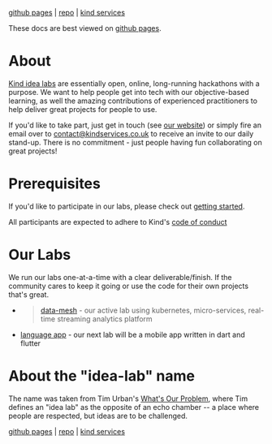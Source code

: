 [github pages](https://kindservices.github.io/idea-labs/) | [repo](https://github.com/kindservices/idea-labs) | [kind services](https://www.kindservices.co.uk)

These docs are best viewed on [github pages](https://kindservices.github.io/idea-labs/).

# About
[Kind idea labs](https://www.kindservices.co.uk/idea-lab) are essentially open, online, long-running hackathons with a purpose. We want to help people get into tech with our objective-based learning, as well the amazing contributions of experienced practitioners to help deliver great projects for people to use. 

If you'd like to take part, just get in touch (see [our website](https://www.kindservices.co.uk/)) or simply fire an email over to [contact@kindservices.co.uk](contact@kindservices.co.uk) to receive an invite to our daily stand-up. There is no commitment - just people having fun collaborating on great projects!

# Prerequisites

If you'd like to participate in our labs, please check out [getting started](./getting-started.md).

All participants are expected to adhere to Kind's [code of conduct](https://www.kindservices.co.uk/code-of-conduct)

# Our Labs

We run our labs one-at-a-time with a clear deliverable/finish. If the community cares to keep it going or use the code for their own projects that's great. 

  * > [data-mesh](./data-mesh/about.md) - our active lab using kubernetes, micro-services, real-time streaming analytics platform
  * [language app](./language-app/about.md) - our next lab will be a mobile app written in dart and flutter


# About the "idea-lab" name

The name was taken from Tim Urban's [What's Our Problem](https://waitbutwhy.com/2023/02/wop-contents.html), where Tim defines an "idea lab" as the opposite of an echo chamber -- a place where people are respected, but ideas are to be challenged.


[github pages](https://kindservices.github.io/idea-labs/) | [repo](https://github.com/kindservices/idea-labs) | [kind services](https://www.kindservices.co.uk)